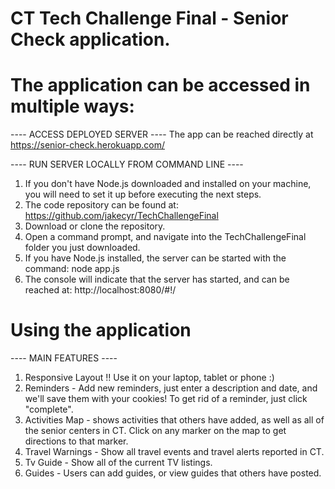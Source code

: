 # CT Tech Challenge Final - Senior Check application.


# The application can be accessed in multiple ways:

---- ACCESS DEPLOYED SERVER ----
 The app can be reached directly at https://senior-check.herokuapp.com/


---- RUN SERVER LOCALLY FROM COMMAND LINE ----
1. If you don't have Node.js downloaded and installed on your machine, you
   will need to set it up before executing the next steps.
2. The code repository can be found at: https://github.com/jakecyr/TechChallengeFinal
3. Download or clone the repository.
4. Open a command prompt, and navigate into the TechChallengeFinal folder you just downloaded.
5. If you have Node.js installed, the server can be started with the command: node app.js
6. The console will indicate that the server has started, and can be reached at: http://localhost:8080/#!/


# Using the application

---- MAIN FEATURES ----
1. Responsive Layout !! Use it on your laptop, tablet or phone :)
2. Reminders - Add new reminders, just enter a description and date, and we'll save them with your cookies! 
   To get rid of a reminder, just click "complete".
3. Activities Map - shows activities that others have added, as well as all of the senior centers in CT. Click on any marker on the map to get directions to that marker.
4. Travel Warnings - Show all travel events and travel alerts reported in CT.
5. Tv Guide - Show all of the current TV listings.
6. Guides - Users can add guides, or view guides that others have posted.

